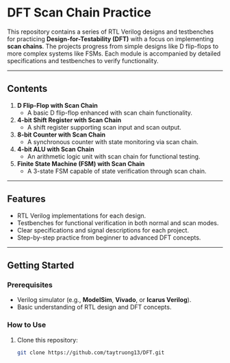 # DFT Scan Chain Practice

This repository contains a series of RTL Verilog designs and testbenches for practicing **Design-for-Testability (DFT)** with a focus on implementing **scan chains**. The projects progress from simple designs like D flip-flops to more complex systems like FSMs. Each module is accompanied by detailed specifications and testbenches to verify functionality.

---

## **Contents**
1. **D Flip-Flop with Scan Chain**
   - A basic D flip-flop enhanced with scan chain functionality.
2. **4-bit Shift Register with Scan Chain**
   - A shift register supporting scan input and scan output.
3. **8-bit Counter with Scan Chain**
   - A synchronous counter with state monitoring via scan chain.
4. **4-bit ALU with Scan Chain**
   - An arithmetic logic unit with scan chain for functional testing.
5. **Finite State Machine (FSM) with Scan Chain**
   - A 3-state FSM capable of state verification through scan chain.

---

## **Features**
- RTL Verilog implementations for each design.
- Testbenches for functional verification in both normal and scan modes.
- Clear specifications and signal descriptions for each project.
- Step-by-step practice from beginner to advanced DFT concepts.

---

## **Getting Started**

### Prerequisites
- Verilog simulator (e.g., **ModelSim**, **Vivado**, or **Icarus Verilog**).
- Basic understanding of RTL design and DFT concepts.

### How to Use
1. Clone this repository:
   ```bash
   git clone https://github.com/taytruong13/DFT.git

